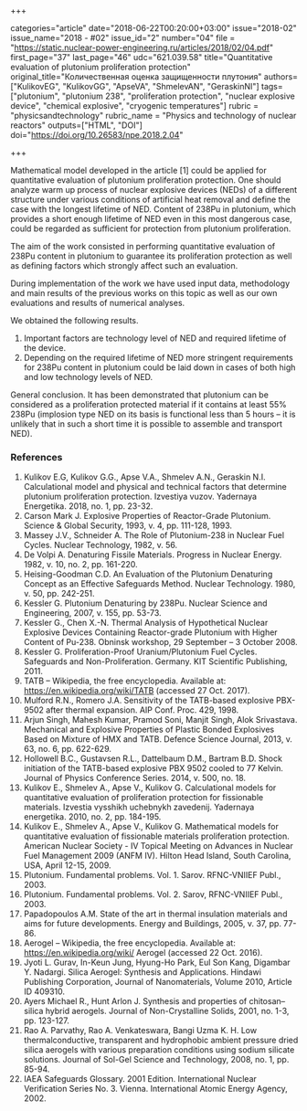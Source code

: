 +++

categories="article"
date="2018-06-22T00:20:00+03:00"
issue="2018-02"
issue_name="2018 - #02"
issue_id="2"
number="04"
file = "https://static.nuclear-power-engineering.ru/articles/2018/02/04.pdf"
first_page="37"
last_page="46"
udc="621.039.58"
title="Quantitative evaluation of plutonium proliferation protection"
original_title="Количественная оценка защищенности плутония"
authors=["KulikovEG", "KulikovGG", "ApseVA", "ShmelevAN", "GeraskinNI"]
tags=["plutonium", "plutonium 238", "proliferation protection", "nuclear explosive device", "chemical explosive", "cryogenic temperatures"]
rubric = "physicsandtechnology"
rubric_name = "Physics and technology of nuclear reactors"
outputs=["HTML", "DOI"]
doi="https://doi.org/10.26583/npe.2018.2.04"

+++

Mathematical model developed in the article [1] could be applied for quantitative evaluation of plutonium proliferation protection. One should analyze warm up process of nuclear explosive devices (NEDs) of a different structure under various conditions of artificial heat removal and define the case with the longest lifetime of NED. Content of 238Pu in plutonium, which provides a short enough lifetime of NED even in this most dangerous case, could be regarded as sufficient for protection from plutonium proliferation.

The aim of the work consisted in performing quantitative evaluation of 238Pu content in plutonium to guarantee its proliferation protection as well as defining factors which strongly affect such an evaluation.

During implementation of the work we have used input data, methodology and main results of the previous works on this topic as well as our own evaluations and results of numerical analyses.

We obtained the following results.
1. Important factors are technology level of NED and required lifetime of the device.
2. Depending on the required lifetime of NED more stringent requirements for 238Pu content in plutonium could be laid down in cases of both high and low technology levels of NED.

General conclusion. It has been demonstrated that plutonium can be considered as a proliferation protected material if it contains at least 55% 238Pu (implosion type NED on its basis is functional less than 5 hours – it is unlikely that in such a short time it is possible to assemble and transport NED).

### References

1. Kulikov E.G, Kulikov G.G., Apse V.A., Shmelev A.N., Geraskin N.I. Calculational model and physical and technical factors that determine plutonium proliferation protection. Izvestiya vuzov. Yadernaya Energetika. 2018, no. 1, pp. 23-32.
2. Carson Mark J. Explosive Properties of Reactor-Grade Plutonium. Science & Global Security, 1993, v. 4, pp. 111-128, 1993.
3. Massey J.V., Schneider A. The Role of Plutonium-238 in Nuclear Fuel Cycles. Nuclear Technology, 1982, v. 56.
4. De Volpi A. Denaturing Fissile Materials. Progress in Nuclear Energy. 1982, v. 10, no. 2, pp. 161-220.
5. Heising-Goodman C.D. An Evaluation of the Plutonium Denaturing Concept as an Effective Safeguards Method. Nuclear Technology. 1980, v. 50, pp. 242-251.
6. Kessler G. Plutonium Denaturing by 238Pu. Nuclear Science and Engineering, 2007, v. 155, pp. 53-73.
7. Kessler G., Chen X.-N. Thermal Analysis of Hypothetical Nuclear Explosive Devices Containing Reactor-grade Plutonium with Higher Content of Pu-238. Obninsk workshop, 29 September – 3 October 2008.
8. Kessler G. Proliferation-Proof Uranium/Plutonium Fuel Cycles. Safeguards and Non-Proliferation. Germany. KIT Scientific Publishing, 2011.
9. TATB – Wikipedia, the free encyclopedia. Available at: https://en.wikipedia.org/wiki/TATB (accessed 27 Oct. 2017).
10. Mulford R.N., Romero J.A. Sensitivity of the TATB-based explosive PBX-9502 after thermal expansion. AIP Conf. Proc. 429, 1998.
11. Arjun Singh, Mahesh Kumar, Pramod Soni, Manjit Singh, Alok Srivastava. Mechanical and Explosive Properties of Plastic Bonded Explosives Based on Mixture of HMX and TATB. Defence Science Journal, 2013, v. 63, no. 6, pp. 622-629.
12. Hollowell B.C., Gustavsen R.L., Dattelbaum D.M., Bartram B.D. Shock initiation of the TATB-based explosive PBX 9502 cooled to 77 Kelvin. Journal of Physics Conference Series. 2014, v. 500, no. 18.
13. Kulikov E., Shmelev А., Apse V., Kulikov G. Calculational models for quantitative evaluation of proliferation protection for fissionable materials. Izvestia vysshikh uchebnykh zavedenij. Yadernaya energetika. 2010, no. 2, pp. 184-195.
14. Kulikov E., Shmelev A., Apse V., Kulikov G. Mathematical models for quantitative evaluation of fissionable materials proliferation protection. American Nuclear Society - IV Topical Meeting on Advances in Nuclear Fuel Management 2009 (ANFM IV). Hilton Head Island, South Carolina, USA, April 12-15, 2009.
15. Plutonium. Fundamental problems. Vol. 1. Sarov. RFNC-VNIIEF Publ., 2003.
16. Plutonium. Fundamental problems. Vol. 2. Sarov, RFNC-VNIIEF Publ., 2003.
17. Papadopoulos A.M. State of the art in thermal insulation materials and aims for future developments. Energy and Buildings, 2005, v. 37, pp. 77-86.
18. Aerogel – Wikipedia, the free encyclopedia. Available at: https://en.wikipedia.org/wiki/ Aerogel (accessed 22 Oct. 2016).
19. Jyoti L. Gurav, In-Keun Jung, Hyung-Ho Park, Eul Son Kang, Digambar Y. Nadargi. Silica Aerogel: Synthesis and Applications. Hindawi Publishing Corporation, Journal of Nanomaterials, Volume 2010, Article ID 409310.
20. Ayers Michael R., Hunt Arlon J. Synthesis and properties of chitosan–silica hybrid aerogels. Journal of Non-Crystalline Solids, 2001, no. 1-3, pp. 123-127.
21. Rao A. Parvathy, Rao A. Venkateswara, Bangi Uzma K. H. Low thermalconductive, transparent and hydrophobic ambient pressure dried silica aerogels with various preparation conditions using sodium silicate solutions. Journal of Sol-Gel Science and Technology, 2008, no. 1, pp. 85-94.
22. IAEA Safeguards Glossary. 2001 Edition. International Nuclear Verification Series No. 3. Vienna. International Atomic Energy Agency, 2002.